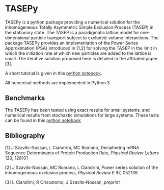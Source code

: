 # TASEPy
TASEPy is a python package providing a numerical solution for the inhomogeneous Totally Asymmetric Simple Exclusion Process (TASEP) in the stationary state. The TASEP is a paradigmatic lattice model for one-dimensional particle transport subject to excluded-volume interactions. The package TASEPy provides an implementation of the Power Series Approximation (PSA) introduced in [1,2] for solving the TASEP in the limit in which the initiation rate at which new particles are added to the lattice is small. The iterative solution proposed here is detailed in the affiliated paper [3].

A short tutorial is given in this [python notebook](<demos/tutorial_TASEPy.ipynb>).

All numerical methods are implemented in Python 3.

## Benchmarks

The TASEPy has been tested using exact results for small systems, and numerical results from stochastic simulations for large systems. These tests can be found in this [python notebook](<TASEPy_benchmarks.ipynb>)  

## Bibliography
[1] J Szavits-Nossan, L Ciandrini, MC Romano, Deciphering mRNA Sequence Determinants of Protein Production Rate, *Physical Review Letters* 120, 128101

[2] J Szavits-Nossan, MC Romano, L Ciandrini, Power series solution of the inhomogeneous exclusion process, *Physical Review E* 97, 052139

[3] L Ciandrini, R Crisostomo, J Szavits-Nossan, *preprint*

